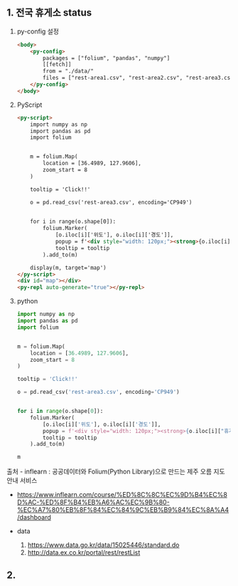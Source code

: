 ## 1. 전국 휴게소 status

1. py-config 설정
    ```html
    <body>
        <py-config>
            packages = ["folium", "pandas", "numpy"]
            [[fetch]]
            from = "./data/"
            files = ["rest-area1.csv", "rest-area2.csv", "rest-area3.csv"]
        </py-config>
    </body>
    ```

2. PyScript
    ```html
    <py-script>
        import numpy as np
        import pandas as pd
        import folium


        m = folium.Map(
            location = [36.4989, 127.9606],
            zoom_start = 8
        )

        tooltip = 'Click!!'

        o = pd.read_csv('rest-area3.csv', encoding='CP949')

        
        for i in range(o.shape[0]):
            folium.Marker(
                [o.iloc[i]['위도'], o.iloc[i]['경도']],
                popup = f'<div style="width: 120px;"><strong>{o.iloc[i]["휴게소명"]}</strong><br> 전기차충전소유무 : <strong>{o.iloc[i]["전기차충전소유무"]}</strong><br> 세차장 : <strong>{o.iloc[i]["세차장"]}</strong><br> 휴게소대표음식명 : <strong>{o.iloc[i]["휴게소대표음식명"]}</strong></div>',
                tooltip = tooltip
            ).add_to(m)

        display(m, target='map')
    </py-script>
    <div id="map"></div>
    <py-repl auto-generate="true"></py-repl>
    ```

3. python
    ```python
    import numpy as np
    import pandas as pd
    import folium


    m = folium.Map(
        location = [36.4989, 127.9606],
        zoom_start = 8
    )

    tooltip = 'Click!!'

    o = pd.read_csv('rest-area3.csv', encoding='CP949')


    for i in range(o.shape[0]):
        folium.Marker(
            [o.iloc[i]['위도'], o.iloc[i]['경도']],
            popup = f'<div style="width: 120px;"><strong>{o.iloc[i]["휴게소명"]}</strong><br> 전기차충전소유무 : <strong>{o.iloc[i]["전기차충전소유무"]}</strong><br> 세차장 : <strong>{o.iloc[i]["세차장"]}</strong><br> 휴게소대표음식명 : <strong>{o.iloc[i]["휴게소대표음식명"]}</strong></div>',
            tooltip = tooltip
        ).add_to(m)

    m
    ```


출처 - inflearn : 공공데이터와 Folium(Python Library)으로 만드는 제주 오름 지도 안내 서비스
- https://www.inflearn.com/course/%ED%8C%8C%EC%9D%B4%EC%8D%AC-%ED%8F%B4%EB%A6%AC%EC%9B%80-%EC%A7%80%EB%8F%84%EC%84%9C%EB%B9%84%EC%8A%A4/dashboard

- data
    1. https://www.data.go.kr/data/15025446/standard.do
    2. http://data.ex.co.kr/portal/rest/restList


## 2. 
